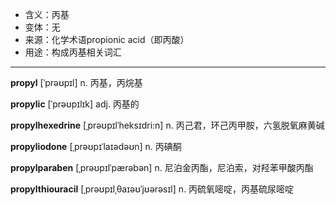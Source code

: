 - <span class="definition">含义：丙基</span>
- <span class="definition">变体：无</span>
- <span class="definition">来源：化学术语propionic acid（即丙酸）</span>
- <span class="definition">用途：构成丙基相关词汇</span>

---

<span class="vocabulary">**propyl**</span> [ˈprəʊpɪl] n. 丙基，丙烷基

<span class="vocabulary">**propylic**</span> [ˈprəʊpɪlɪk] adj. 丙基的

<span class="vocabulary">**propylhexedrine**</span> [ˌprəʊpɪlˈheksɪdri:n] n. 丙己君，环己丙甲胺，六氢脱氧麻黄碱

<span class="vocabulary">**propyliodone**</span> [ˌprəʊpɪˈlaɪədəʊn] n. 丙碘酮

<span class="vocabulary">**propylparaben**</span> [ˌprəʊpɪlˈpærəbən] n. 尼泊金丙酯，尼泊索，对羟苯甲酸丙酯

<span class="vocabulary">**propylthiouracil**</span> [ˌprəʊpɪlˌθaɪəʊˈjʊərəsɪl] n. 丙硫氧嘧啶，丙基硫尿嘧啶

